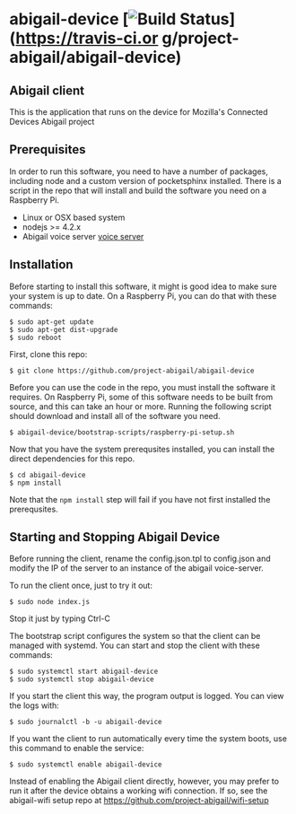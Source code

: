 # abigail-device [![Build Status](https://travis-ci.org/project-abigail/abigail-device.svg?branch=master)](https://travis-ci.or    g/project-abigail/abigail-device)

Abigail client
--------------

This is the application that runs on the device for Mozilla's Connected Devices Abigail project

Prerequisites
-----------
In order to run this software, you need to have a number of packages,
including node and a custom version of pocketsphinx installed. There
is a script in the repo that will install and build the software you
need on a Raspberry Pi.

- Linux or OSX based system
- nodejs >= 4.2.x
- Abigail voice server [voice server](https://github.com/project-abigail/voice-server)

Installation
-----------
Before starting to install this software, it might is good idea to
make sure your system is up to date. On a Raspberry Pi, you can do
that with these commands:

```
$ sudo apt-get update
$ sudo apt-get dist-upgrade
$ sudo reboot
```

First, clone this repo:

```
$ git clone https://github.com/project-abigail/abigail-device
```

Before you can use the code in the repo, you must install the software
it requires. On Raspberry Pi, some of this software needs to be built
from source, and this can take an hour or more. Running the following
script should download and install all of the software you
need.

```
$ abigail-device/bootstrap-scripts/raspberry-pi-setup.sh
```

Now that you have the system prerequsites installed, you can install
the direct dependencies for this repo.

```
$ cd abigail-device
$ npm install
```

Note that the `npm install` step will fail if you have not first
installed the prerequsites.



Starting and Stopping Abigail Device
------------------------------------

Before running the client, rename the config.json.tpl to config.json
and modify the IP of the server to an instance of the abigail voice-server.

To run the client once, just to try it out:

```
$ sudo node index.js
```

Stop it just by typing Ctrl-C

The bootstrap script configures the system so that the client can be managed
with systemd. You can start and stop the client with
these commands:

```
$ sudo systemctl start abigail-device
$ sudo systemctl stop abigail-device
```

If you start the client this way, the program output is logged. You can
view the logs with:

```
$ sudo journalctl -b -u abigail-device
```

If you want the client to run automatically every time the system boots,
use this command to enable the service:

```
$ sudo systemctl enable abigail-device
```

Instead of enabling the Abigail client directly, however, you may prefer to run it
after the device obtains a working wifi connection. If so, see
the abigail-wifi setup repo at https://github.com/project-abigail/wifi-setup

